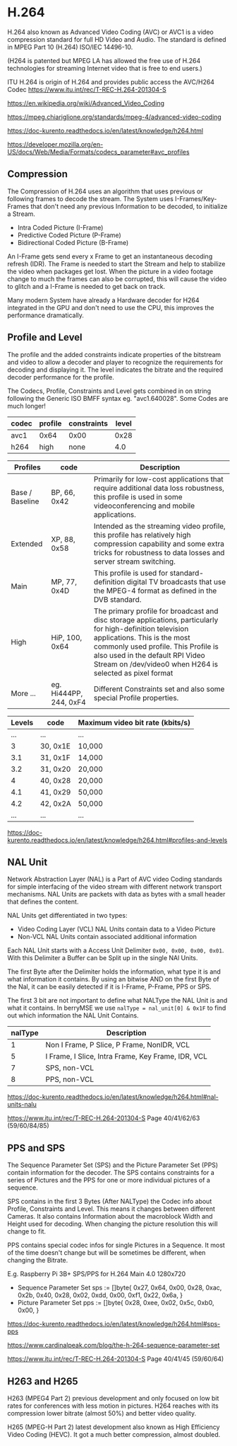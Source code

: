 # H.264 

H.264 also known as Advanced Video Coding (AVC) or AVC1 is a video compression standard for full HD Video and Audio.
The standard is defined in MPEG Part 10 (H.264) ISO/IEC 14496-10.

(H264 is patented but MPEG LA has allowed the free use of H.264 technologies for streaming Internet video that is free to end users.)

ITU H.264 is origin of H.264 and provides public access the AVC/H264 Codec https://www.itu.int/rec/T-REC-H.264-201304-S

https://en.wikipedia.org/wiki/Advanced_Video_Coding

https://mpeg.chiariglione.org/standards/mpeg-4/advanced-video-coding

https://doc-kurento.readthedocs.io/en/latest/knowledge/h264.html

https://developer.mozilla.org/en-US/docs/Web/Media/Formats/codecs_parameter#avc_profiles

## Compression

The Compression of H.264 uses an algorithm that uses previous or following frames to decode the stream. The System uses I-Frames/Key-Frames that don't need any previous Information to be decoded, to initialize a Stream.

- Intra Coded Picture (I-Frame) 
- Predictive Coded Picture (P-Frame)
- Bidirectional Coded Picture (B-Frame)

An I-Frame gets send every x Frame to get an instantaneous decoding refresh (IDR). The Frame is needed to start the Stream and help to stabilize the video when packages get lost.
When the picture in a video footage change to much the frames can also be corrupted, this will cause the video to glitch and a I-Frame is needed to get back on track.

Many modern System have already a Hardware decoder for H264 integrated in the GPU and don't need to use the CPU, this improves the performance dramatically.

## Profile and Level

The profile and the added constraints indicate properties of the bitstream and video to allow a decoder and player to recognize the requirements for decoding and displaying it. The level indicates the bitrate and the required decoder performance for the profile. 

The Codecs, Profile, Constraints and Level gets combined in on string following the Generic ISO BMFF syntax eg. "avc1.640028". Some Codes are much longer!

| codec | profile | constraints | level |
|-|-|-|-|
| avc1 | 0x64 | 0x00 | 0x28 |
| h264 | high | none | 4.0 |

|Profiles|code|Description|
|-|-|-|
|Base / Baseline|BP, 66, 0x42|Primarily for low-cost applications that require additional data loss robustness, this profile is used in some videoconferencing and mobile applications.|
|Extended|XP, 88, 0x58|Intended as the streaming video profile, this profile has relatively high compression capability and some extra tricks for robustness to data losses and server stream switching.|
|Main|MP, 77, 0x4D|This profile is used for standard-definition digital TV broadcasts that use the MPEG-4 format as defined in the DVB standard.|
|High|HiP, 100, 0x64|The primary profile for broadcast and disc storage applications, particularly for high-definition television applications. This is the most commonly used profile. This Profile is also used in the default RPI Video Stream on /dev/video0 when H264 is selected as pixel format|
|More ...|eg. Hi444PP, 244, 0xF4|Different Constraints set and also some special Profile properties.|


|Levels|code|Maximum video bit rate (kbits/s)|
|-|-|-|
|...|...|...|
|3|30, 0x1E| 10,000 |
|3.1|31, 0x1F| 14,000 |
|3.2|31, 0x20| 20,000 |
|4|40, 0x28| 20,000 |
|4.1|41, 0x29| 50,000 |
|4.2|42, 0x2A| 50,000 |
|...|...|...|

https://doc-kurento.readthedocs.io/en/latest/knowledge/h264.html#profiles-and-levels

## NAL Unit

Network Abstraction Layer (NAL) is a Part of AVC video Coding standards for simple interfacing of the video stream with different network transport mechanisms. NAL Units are packets with data as bytes with a small header that defines the content.

NAL Units get differentiated in two types:
- Video Coding Layer (VCL) NAL Units contain data to a Video Picture
- Non-VCL NAL Units contain associated additional information

Each NAL Unit starts with a Access Unit Delimiter ``0x00, 0x00, 0x00, 0x01``. With this Delimiter a Buffer can be Split up in the single NAl Units.

The first Byte after the Delimiter holds the information, what type it is and what information it contains. By using an bitwise AND on the first Byte of the Nal, it can be easily detected if it is I-Frame, P-Frame, PPS or SPS.

The first 3 bit are not important to define what NALType the NAL Unit is and what it contains. In berryMSE we use ``nalType = nal_unit[0] & 0x1F`` to find out which information the NAL Unit Contains.

|nalType|Description|
|:-|-|
|1| Non I Frame, P Slice, P Frame, NonIDR, VCL|
|5| I Frame, I Slice, Intra Frame, Key Frame, IDR, VCL|
|7| SPS, non-VCL|
|8| PPS, non-VCL|

https://doc-kurento.readthedocs.io/en/latest/knowledge/h264.html#nal-units-nalu

https://www.itu.int/rec/T-REC-H.264-201304-S Page 40/41/62/63 (59/60/84/85)

## PPS and SPS

The Sequence Parameter Set (SPS) and the Picture Parameter Set (PPS) contain information for the decoder. The SPS contains constraints for a series of Pictures and the PPS for one or more individual pictures of a sequence.

SPS contains in the first 3 Bytes (After NALType) the Codec info about Profile, Constraints and Level. This means it changes between different Cameras. It also contains Information about the macroblock Width and Height used for decoding. When changing the picture resolution this will change to fit.

PPS contains special codec infos for single Pictures in a Sequence. It most of the time doesn't change but will be sometimes be different, when changing the Bitrate.

E.g. Raspberry Pi 3B+ SPS/PPS for H.264 Main 4.0 1280x720

- Sequence Parameter Set
    sps := []byte{
        0x27, 0x64, 0x00, 0x28, 0xac, 0x2b, 0x40, 0x28,
        0x02, 0xdd, 0x00, 0xf1, 0x22, 0x6a,
    }
- Picture Parameter Set
    pps := []byte{
        0x28, 0xee, 0x02, 0x5c, 0xb0, 0x00,
    }

https://doc-kurento.readthedocs.io/en/latest/knowledge/h264.html#sps-pps

https://www.cardinalpeak.com/blog/the-h-264-sequence-parameter-set

https://www.itu.int/rec/T-REC-H.264-201304-S Page 40/41/45 (59/60/64)

## H263 and H265

H263 (MPEG4 Part 2) previous development and only focused on low bit rates for conferences with less motion in pictures. H264 reaches with its compression lower bitrate (almost 50%) and better video quality.

H265 (MPEG-H Part 2) latest development also known as High Efficiency Video Coding (HEVC). It got a much better compression, almost doubled.
